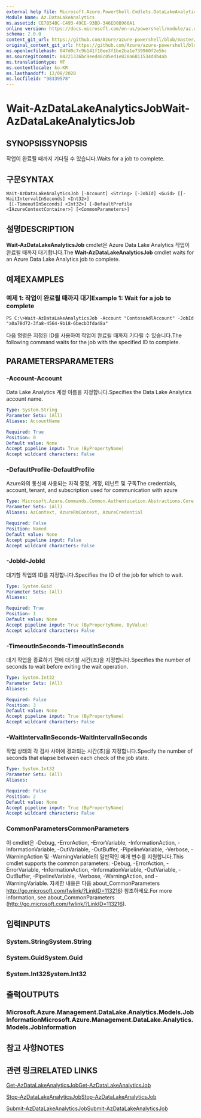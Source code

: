 ```yaml
---
external help file: Microsoft.Azure.PowerShell.Cmdlets.DataLakeAnalytics.dll-Help.xml
Module Name: Az.DataLakeAnalytics
ms.assetid: CE7B54BC-C493-49CE-93BD-346ED0B966A1
online version: https://docs.microsoft.com/en-us/powershell/module/az.datalakeanalytics/wait-azdatalakeanalyticsjob
schema: 2.0.0
content_git_url: https://github.com/Azure/azure-powershell/blob/master/src/DataLakeAnalytics/DataLakeAnalytics/help/Wait-AzDataLakeAnalyticsJob.md
original_content_git_url: https://github.com/Azure/azure-powershell/blob/master/src/DataLakeAnalytics/DataLakeAnalytics/help/Wait-AzDataLakeAnalyticsJob.md
ms.openlocfilehash: 047d0c7c9b141f10ee3f1be2ba1e739960f2e5bc
ms.sourcegitcommit: 04221336bc9eed46c05ed1e828a6811534d4b4ab
ms.translationtype: MT
ms.contentlocale: ko-KR
ms.lasthandoff: 12/08/2020
ms.locfileid: "98339578"
---
```

# <span data-ttu-id="26f97-101">Wait-AzDataLakeAnalyticsJob</span><span class="sxs-lookup"><span data-stu-id="26f97-101">Wait-AzDataLakeAnalyticsJob</span></span>

## <span data-ttu-id="26f97-102">SYNOPSIS</span><span class="sxs-lookup"><span data-stu-id="26f97-102">SYNOPSIS</span></span>
<span data-ttu-id="26f97-103">작업이 완료될 때까지 기다릴 수 있습니다.</span><span class="sxs-lookup"><span data-stu-id="26f97-103">Waits for a job to complete.</span></span>

## <span data-ttu-id="26f97-104">구문</span><span class="sxs-lookup"><span data-stu-id="26f97-104">SYNTAX</span></span>

```
Wait-AzDataLakeAnalyticsJob [-Account] <String> [-JobId] <Guid> [[-WaitIntervalInSeconds] <Int32>]
 [[-TimeoutInSeconds] <Int32>] [-DefaultProfile <IAzureContextContainer>] [<CommonParameters>]
```

## <span data-ttu-id="26f97-105">설명</span><span class="sxs-lookup"><span data-stu-id="26f97-105">DESCRIPTION</span></span>
<span data-ttu-id="26f97-106">**Wait-AzDataLakeAnalyticsJob** cmdlet은 Azure Data Lake Analytics 작업이 완료될 때까지 대기합니다.</span><span class="sxs-lookup"><span data-stu-id="26f97-106">The **Wait-AzDataLakeAnalyticsJob** cmdlet waits for an Azure Data Lake Analytics job to complete.</span></span>

## <span data-ttu-id="26f97-107">예제</span><span class="sxs-lookup"><span data-stu-id="26f97-107">EXAMPLES</span></span>

### <span data-ttu-id="26f97-108">예제 1: 작업이 완료될 때까지 대기</span><span class="sxs-lookup"><span data-stu-id="26f97-108">Example 1: Wait for a job to complete</span></span>
```
PS C:\>Wait-AzDataLakeAnalyticsJob -Account "ContosoAdlAccount" -JobId "a0a78d72-3fa8-4564-9b18-6becb3fda48a"
```

<span data-ttu-id="26f97-109">다음 명령은 지정된 ID를 사용하여 작업이 완료될 때까지 기다릴 수 있습니다.</span><span class="sxs-lookup"><span data-stu-id="26f97-109">The following command waits for the job with the specified ID to complete.</span></span>

## <span data-ttu-id="26f97-110">PARAMETERS</span><span class="sxs-lookup"><span data-stu-id="26f97-110">PARAMETERS</span></span>

### <span data-ttu-id="26f97-111">-Account</span><span class="sxs-lookup"><span data-stu-id="26f97-111">-Account</span></span>
<span data-ttu-id="26f97-112">Data Lake Analytics 계정 이름을 지정합니다.</span><span class="sxs-lookup"><span data-stu-id="26f97-112">Specifies the Data Lake Analytics account name.</span></span>

```yaml
Type: System.String
Parameter Sets: (All)
Aliases: AccountName

Required: True
Position: 0
Default value: None
Accept pipeline input: True (ByPropertyName)
Accept wildcard characters: False
```

### <span data-ttu-id="26f97-113">-DefaultProfile</span><span class="sxs-lookup"><span data-stu-id="26f97-113">-DefaultProfile</span></span>
<span data-ttu-id="26f97-114">Azure와의 통신에 사용되는 자격 증명, 계정, 테넌트 및 구독</span><span class="sxs-lookup"><span data-stu-id="26f97-114">The credentials, account, tenant, and subscription used for communication with azure</span></span>

```yaml
Type: Microsoft.Azure.Commands.Common.Authentication.Abstractions.Core.IAzureContextContainer
Parameter Sets: (All)
Aliases: AzContext, AzureRmContext, AzureCredential

Required: False
Position: Named
Default value: None
Accept pipeline input: False
Accept wildcard characters: False
```

### <span data-ttu-id="26f97-115">-JobId</span><span class="sxs-lookup"><span data-stu-id="26f97-115">-JobId</span></span>
<span data-ttu-id="26f97-116">대기할 작업의 ID를 지정합니다.</span><span class="sxs-lookup"><span data-stu-id="26f97-116">Specifies the ID of the job for which to wait.</span></span>

```yaml
Type: System.Guid
Parameter Sets: (All)
Aliases:

Required: True
Position: 1
Default value: None
Accept pipeline input: True (ByPropertyName, ByValue)
Accept wildcard characters: False
```

### <span data-ttu-id="26f97-117">-TimeoutInSeconds</span><span class="sxs-lookup"><span data-stu-id="26f97-117">-TimeoutInSeconds</span></span>
<span data-ttu-id="26f97-118">대기 작업을 종료하기 전에 대기할 시간(초)을 지정합니다.</span><span class="sxs-lookup"><span data-stu-id="26f97-118">Specifies the number of seconds to wait before exiting the wait operation.</span></span>

```yaml
Type: System.Int32
Parameter Sets: (All)
Aliases:

Required: False
Position: 3
Default value: None
Accept pipeline input: True (ByPropertyName)
Accept wildcard characters: False
```

### <span data-ttu-id="26f97-119">-WaitIntervalInSeconds</span><span class="sxs-lookup"><span data-stu-id="26f97-119">-WaitIntervalInSeconds</span></span>
<span data-ttu-id="26f97-120">작업 상태의 각 검사 사이에 경과되는 시간(초)을 지정합니다.</span><span class="sxs-lookup"><span data-stu-id="26f97-120">Specify the number of seconds that elapse between each check of the job state.</span></span>

```yaml
Type: System.Int32
Parameter Sets: (All)
Aliases:

Required: False
Position: 2
Default value: None
Accept pipeline input: True (ByPropertyName)
Accept wildcard characters: False
```

### <span data-ttu-id="26f97-121">CommonParameters</span><span class="sxs-lookup"><span data-stu-id="26f97-121">CommonParameters</span></span>
<span data-ttu-id="26f97-122">이 cmdlet은 -Debug, -ErrorAction, -ErrorVariable, -InformationAction, -InformationVariable, -OutVariable, -OutBuffer, -PipelineVariable, -Verbose, -WarningAction 및 -WarningVariable의 일반적인 매개 변수를 지원합니다.</span><span class="sxs-lookup"><span data-stu-id="26f97-122">This cmdlet supports the common parameters: -Debug, -ErrorAction, -ErrorVariable, -InformationAction, -InformationVariable, -OutVariable, -OutBuffer, -PipelineVariable, -Verbose, -WarningAction, and -WarningVariable.</span></span> <span data-ttu-id="26f97-123">자세한 내용은 다음 about_CommonParameters http://go.microsoft.com/fwlink/?LinkID=113216) 참조하세요.</span><span class="sxs-lookup"><span data-stu-id="26f97-123">For more information, see about_CommonParameters (http://go.microsoft.com/fwlink/?LinkID=113216).</span></span>

## <span data-ttu-id="26f97-124">입력</span><span class="sxs-lookup"><span data-stu-id="26f97-124">INPUTS</span></span>

### <span data-ttu-id="26f97-125">System.String</span><span class="sxs-lookup"><span data-stu-id="26f97-125">System.String</span></span>

### <span data-ttu-id="26f97-126">System.Guid</span><span class="sxs-lookup"><span data-stu-id="26f97-126">System.Guid</span></span>

### <span data-ttu-id="26f97-127">System.Int32</span><span class="sxs-lookup"><span data-stu-id="26f97-127">System.Int32</span></span>

## <span data-ttu-id="26f97-128">출력</span><span class="sxs-lookup"><span data-stu-id="26f97-128">OUTPUTS</span></span>

### <span data-ttu-id="26f97-129">Microsoft.Azure.Management.DataLake.Analytics.Models.JobInformation</span><span class="sxs-lookup"><span data-stu-id="26f97-129">Microsoft.Azure.Management.DataLake.Analytics.Models.JobInformation</span></span>

## <span data-ttu-id="26f97-130">참고 사항</span><span class="sxs-lookup"><span data-stu-id="26f97-130">NOTES</span></span>

## <span data-ttu-id="26f97-131">관련 링크</span><span class="sxs-lookup"><span data-stu-id="26f97-131">RELATED LINKS</span></span>

[<span data-ttu-id="26f97-132">Get-AzDataLakeAnalyticsJob</span><span class="sxs-lookup"><span data-stu-id="26f97-132">Get-AzDataLakeAnalyticsJob</span></span>](./Get-AzDataLakeAnalyticsJob.md)

[<span data-ttu-id="26f97-133">Stop-AzDataLakeAnalyticsJob</span><span class="sxs-lookup"><span data-stu-id="26f97-133">Stop-AzDataLakeAnalyticsJob</span></span>](./Stop-AzDataLakeAnalyticsJob.md)

[<span data-ttu-id="26f97-134">Submit-AzDataLakeAnalyticsJob</span><span class="sxs-lookup"><span data-stu-id="26f97-134">Submit-AzDataLakeAnalyticsJob</span></span>](./Submit-AzDataLakeAnalyticsJob.md)


